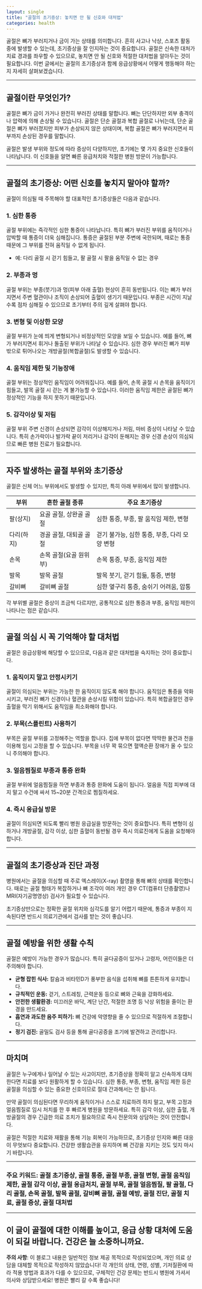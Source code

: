 ```yaml
---
layout: single
title: "골절의 초기증상: 놓치면 안 될 신호와 대처법"
categories: health
---
```

골절은 뼈가 부러지거나 금이 가는 상태를 의미합니다. 흔히 사고나 낙상, 스포츠 활동 중에 발생할 수 있는데, 초기증상을 잘 인지하는 것이 중요합니다. 골절은 신속한 대처가 치료 경과를 좌우할 수 있으므로, 놓치면 안 될 신호와 적절한 대처법을 알아두는 것이 필요합니다. 이번 글에서는 골절의 초기증상과 함께 응급상황에서 어떻게 행동해야 하는지 자세히 살펴보겠습니다.

---

## 골절이란 무엇인가?

골절은 뼈가 금이 가거나 완전히 부러진 상태를 말합니다. 뼈는 단단하지만 외부 충격이나 압력에 의해 손상될 수 있습니다. 골절은 단순 골절과 복합 골절로 나뉘는데, 단순 골절은 뼈가 부러졌지만 피부가 손상되지 않은 상태이며, 복합 골절은 뼈가 부러지면서 피부까지 손상된 경우를 말합니다.

골절은 발생 부위와 정도에 따라 증상이 다양하지만, 초기에는 몇 가지 중요한 신호들이 나타납니다. 이 신호들을 알면 빠른 응급처치와 적절한 병원 방문이 가능합니다.

---

## 골절의 초기증상: 어떤 신호를 놓치지 말아야 할까?

골절이 의심될 때 주목해야 할 대표적인 초기증상들은 다음과 같습니다.

### 1. 심한 통증

골절 부위에는 즉각적인 심한 통증이 나타납니다. 특히 뼈가 부러진 부위를 움직이거나 압박할 때 통증이 더욱 심해집니다. 통증은 골절된 부분 주변에 국한되며, 때로는 통증 때문에 그 부위를 전혀 움직일 수 없게 됩니다.

- 예: 다리 골절 시 걷기 힘들고, 팔 골절 시 팔을 움직일 수 없는 경우

### 2. 부종과 멍

골절 부위는 부종(붓기)과 멍(피부 아래 출혈) 현상이 흔히 동반됩니다. 이는 뼈가 부러지면서 주변 혈관이나 조직이 손상되어 출혈이 생기기 때문입니다. 부종은 시간이 지날수록 점차 심해질 수 있으므로 초기부터 주의 깊게 살펴야 합니다.

### 3. 변형 및 이상한 모양

골절 부위가 눈에 띄게 변형되거나 비정상적인 모양을 보일 수 있습니다. 예를 들어, 뼈가 부러지면서 휘거나 돌출된 부위가 나타날 수 있습니다. 심한 경우 부러진 뼈가 피부 밖으로 튀어나오는 개방골절(복합골절)도 발생할 수 있습니다.

### 4. 움직임 제한 및 기능장애

골절 부위는 정상적인 움직임이 어려워집니다. 예를 들어, 손목 골절 시 손목을 움직이기 힘들고, 발목 골절 시 걷는 게 불가능할 수 있습니다. 이러한 움직임 제한은 골절된 뼈가 정상적인 기능을 하지 못하기 때문입니다.

### 5. 감각이상 및 저림

골절 부위 주변 신경이 손상되면 감각이 이상해지거나 저림, 마비 증상이 나타날 수 있습니다. 특히 손가락이나 발가락 끝이 저리거나 감각이 둔해지는 경우 신경 손상이 의심되므로 빠른 병원 진료가 필요합니다.

---

## 자주 발생하는 골절 부위와 초기증상

골절은 신체 어느 부위에서도 발생할 수 있지만, 특히 아래 부위에서 많이 발생합니다.

| 부위       | 흔한 골절 종류    | 주요 초기증상                             |
|------------|------------------|-----------------------------------------|
| 팔(상지)   | 요골 골절, 상완골 골절 | 심한 통증, 부종, 팔 움직임 제한, 변형     |
| 다리(하지) | 경골 골절, 대퇴골 골절 | 걷기 불가능, 심한 통증, 부종, 다리 모양 변형 |
| 손목       | 손목 골절(요골 원위부) | 손목 통증, 부종, 움직임 제한               |
| 발목       | 발목 골절          | 발목 붓기, 걷기 힘듦, 통증, 변형           |
| 갈비뼈     | 갈비뼈 골절         | 심한 옆구리 통증, 숨쉬기 어려움, 압통       |

각 부위별 골절은 증상이 조금씩 다르지만, 공통적으로 심한 통증과 부종, 움직임 제한이 나타나는 점은 같습니다.

---

## 골절 의심 시 꼭 기억해야 할 대처법

골절은 응급상황에 해당할 수 있으므로, 다음과 같은 대처법을 숙지하는 것이 중요합니다.

### 1. 움직이지 말고 안정시키기

골절이 의심되는 부위는 가능한 한 움직이지 않도록 해야 합니다. 움직임은 통증을 악화시키고, 부러진 뼈가 신경이나 혈관을 손상시킬 위험이 있습니다. 특히 복합골절인 경우 출혈을 막기 위해서도 움직임을 최소화해야 합니다.

### 2. 부목(스플린트) 사용하기

부목은 골절 부위를 고정해주는 역할을 합니다. 집에 부목이 없다면 딱딱한 물건과 천을 이용해 임시 고정을 할 수 있습니다. 부목을 너무 꽉 묶으면 혈액순환 장애가 올 수 있으니 주의해야 합니다.

### 3. 얼음찜질로 부종과 통증 완화

골절 부위에 얼음찜질을 하면 부종과 통증 완화에 도움이 됩니다. 얼음을 직접 피부에 대지 말고 수건에 싸서 15~20분 간격으로 찜질하세요.

### 4. 즉시 응급실 방문

골절이 의심되면 되도록 빨리 병원 응급실을 방문하는 것이 중요합니다. 특히 변형이 심하거나 개방골절, 감각 이상, 심한 출혈이 동반될 경우 즉시 의료진에게 도움을 요청해야 합니다.

---

## 골절의 초기증상과 진단 과정

병원에서는 골절을 의심할 때 주로 엑스레이(X-ray) 촬영을 통해 뼈의 상태를 확인합니다. 때로는 골절 형태가 복잡하거나 뼈 조각이 여러 개인 경우 CT(컴퓨터 단층촬영)나 MRI(자기공명영상) 검사가 필요할 수 있습니다.

초기증상만으로는 정확한 골절 위치와 심각도를 알기 어렵기 때문에, 통증과 부종이 지속된다면 반드시 의료기관에서 검사를 받는 것이 좋습니다.

---

## 골절 예방을 위한 생활 수칙

골절은 예방이 가능한 경우가 많습니다. 특히 골다공증이 있거나 고령자, 어린이들은 더 주의해야 합니다.

- **균형 잡힌 식사:** 칼슘과 비타민D가 풍부한 음식을 섭취해 뼈를 튼튼하게 유지합니다.
- **규칙적인 운동:** 걷기, 스트레칭, 근력운동 등으로 뼈와 근육을 강화하세요.
- **안전한 생활환경:** 미끄러운 바닥, 계단 난간, 적절한 조명 등 낙상 위험을 줄이는 환경을 만드세요.
- **흡연과 과도한 음주 피하기:** 뼈 건강에 악영향을 줄 수 있으므로 적절하게 조절합니다.
- **정기 검진:** 골밀도 검사 등을 통해 골다공증을 조기에 발견하고 관리합니다.

---

## 마치며

골절은 누구에게나 일어날 수 있는 사고이지만, 초기증상을 정확히 알고 신속하게 대처한다면 치료를 보다 원활하게 할 수 있습니다. 심한 통증, 부종, 변형, 움직임 제한 등은 골절을 의심할 수 있는 중요한 신호이므로 절대 간과해서는 안 됩니다.

만약 골절이 의심된다면 무리하게 움직이거나 스스로 치료하려 하지 말고, 부목 고정과 얼음찜질로 임시 처치를 한 후 빠르게 병원을 방문하세요. 특히 감각 이상, 심한 출혈, 개방골절의 경우 긴급한 의료 조치가 필요하므로 즉시 전문의와 상담하는 것이 안전합니다.

골절은 적절한 치료와 재활을 통해 기능 회복이 가능하므로, 초기증상 인지와 빠른 대응이 무엇보다 중요합니다. 건강한 생활습관을 유지하며 뼈 건강을 지키는 것도 잊지 마시기 바랍니다.

---

### 주요 키워드: 골절 초기증상, 골절 통증, 골절 부종, 골절 변형, 골절 움직임 제한, 골절 감각 이상, 골절 응급처치, 골절 부목, 골절 얼음찜질, 팔 골절, 다리 골절, 손목 골절, 발목 골절, 갈비뼈 골절, 골절 예방, 골절 진단, 골절 치료, 골절 증상, 골절 대처법

---

이 글이 골절에 대한 이해를 높이고, 응급 상황 대처에 도움이 되길 바랍니다. 건강은 늘 소중하니까요.
---

**주의 사항**: 이 블로그 내용은 일반적인 정보 제공 목적으로 작성되었으며, 개인 의료 상담을 대체할 목적으로 작성하지 않았습니다! 각 개인의 상태, 연령, 성별, 기저질환에 따라 적용 방법과 효과가 다를 수 있으므로, 구체적인 건강 문제는 반드시 병원에 가셔서 의사와 상담받으세요! 병원은 빨리 갈 수록 좋습니다!
